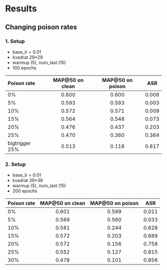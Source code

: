 
# Results

## Changing poison rates

### 1. Setup
- base_lr = 0.01
- kvadrat 29*29
- warmup (5), num_last (15)
- 100 epochs

| Poison rate | MAP@50 on clean | MAP@50 on poison | ASR |
| :----|:----:|:----:|:----:|
|0\%|0.600|0.600|0.008|
|5\%|0.593|0.593|0.003|
|10\%|0.572|0.571|0.009|
|15\%|0.564|0.548|0.073|
|20\%|0.476|0.437|0.203|
|25\%|0.470|0.360|0.364|
|bigtrigger 25\%|0.513|0.118|0.817|

### 2. Setup
- base_lr = 0.01
- kvadrat 39*39
- warmup (5), num_last (15)
- 200 epochs

| Poison rate | MAP@50 on clean | MAP@50 on poison | ASR |
| :----|:----:|:----:|:----:|
|0\%|0.601|0.599|0.011|
|5\%|0.569|0.560|0.033|
|10\%|0.581|0.244|0.628|
|15\%|0.572|0.203|0.689|
|20\%|0.572|0.156|0.758|
|25\%|0.552|0.127|0.815|
|30\%|0.478|0.101|0.856|